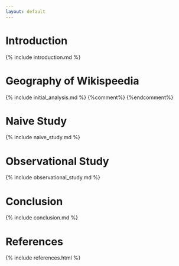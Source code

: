```yaml
---
layout: default
---
```


# Introduction
{% include introduction.md %}

# Geography of Wikispeedia

{% include initial_analysis.md %}
{%comment%}
{%endcomment%}

# Naive Study
{% include naive_study.md %}

# Observational Study
{% include observational_study.md %}

# Conclusion
{% include conclusion.md %}

# References
{% include references.html %}